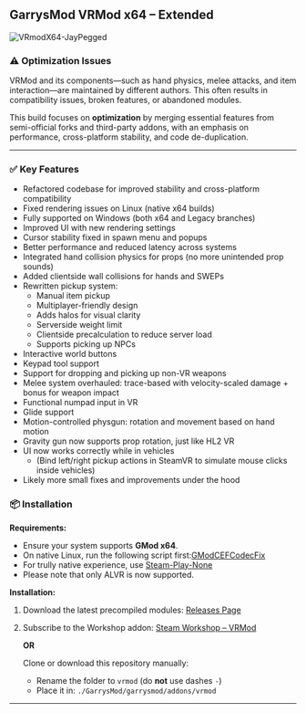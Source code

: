 ## **GarrysMod VRMod x64 – Extended**

![VRmodX64-JayPegged](https://github.com/user-attachments/assets/d08e80cd-b8e6-4348-b56d-70e2e79fa8a6)


### ⚠️ Optimization Issues

VRMod and its components—such as hand physics, melee attacks, and item interaction—are maintained by different authors. This often results in compatibility issues, broken features, or abandoned modules.

This build focuses on **optimization** by merging essential features from semi-official forks and third-party addons, with an emphasis on performance, cross-platform stability, and code de-duplication.

---

### ✅ Key Features

- Refactored codebase for improved stability and cross-platform compatibility  
- Fixed rendering issues on Linux (native x64 builds)  
- Fully supported on Windows (both x64 and Legacy branches)  
- Improved UI with new rendering settings  
- Cursor stability fixed in spawn menu and popups  
- Better performance and reduced latency across systems  
- Integrated hand collision physics for props (no more unintended prop sounds)
- Added clientside wall collisions for hands and SWEPs   
- Rewritten pickup system:  
    - Manual item pickup  
    - Multiplayer-friendly design  
    - Adds halos for visual clarity
    - Serverside weight limit   
    - Clientside precalculation to reduce server load  
    - Supports picking up NPCs  
- Interactive world buttons
- Keypad tool support 
- Support for dropping and picking up non-VR weapons  
- Melee system overhauled: trace-based with velocity-scaled damage + bonus for weapon impact  
- Functional numpad input in VR
- Glide support  
- Motion-controlled physgun: rotation and movement based on hand motion  
- Gravity gun now supports prop rotation, just like HL2 VR  
- UI now works correctly while in vehicles  
  - (Bind left/right pickup actions in SteamVR to simulate mouse clicks inside vehicles)  
- Likely more small fixes and improvements under the hood


### 📦 Installation

**Requirements:**

- Ensure your system supports **GMod x64**.
- On native Linux, run the following script first:[GModCEFCodecFix](https://github.com/solsticegamestudios/GModCEFCodecFix)
- For trully native experience, use [Steam-Play-None](https://github.com/Scrumplex/Steam-Play-None)
- Please note that only ALVR is now supported.

**Installation:**

1. Download the latest precompiled modules: [Releases Page](https://github.com/Abyss-c0re/vrmod-module-master/releases)
2. Subscribe to the Workshop addon:
   [Steam Workshop – VRMod](https://steamcommunity.com/sharedfiles/filedetails/?id=3442302711)

   **OR**

   Clone or download this repository manually:

   - Rename the folder to `vrmod` (do **not** use dashes `-`)
   - Place it in:
     `./GarrysMod/garrysmod/addons/vrmod`

---
